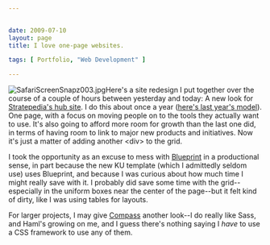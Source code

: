 ```yaml
---
 

date: 2009-07-10
layout: page
title: I love one-page websites.

tags: [ Portfolio, "Web Development" ]

---
```


![SafariScreenSnapz003.jpg](/uploads/2009/07/safariscreensnapz003.jpg)Here's
a site redesign I put together over the course of a couple of hours
between yesterday and today: A new look for [Stratepedia's hub
site](http://stratepedia.org/). I do this about once a year ([here's
last year's
model](/2008/08/yesterdays-project-new-look-for-stratepediaorg/)).
One page, with a focus on moving people on to the tools they actually
want to use. It's also going to afford more room for growth than the
last one did, in terms of having room to link to major new products and
initiatives. Now it's just a matter of adding another \<div\> to the
grid.

I took the opportunity as an excuse to mess with
[Blueprint](http://blueprintcss.org/) in a productional sense, in part
because the new KU template (which I admittedly seldom use) uses
Blueprint, and because I was curious about how much time I might really
save with it. I probably did save some time with the grid--especially in
the uniform boxes near the center of the page--but it felt kind of
dirty, like I was using tables for layouts.

For larger projects, I may give [Compass](http://compass-style.org/)
another look--I do really like Sass, and Haml's growing on me, and I
guess there's nothing saying I *have* to use a CSS framework to use any
of them.
